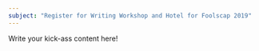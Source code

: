 ```yaml
---
subject: "Register for Writing Workshop and Hotel for Foolscap 2019"
---
```


Write your kick-ass content here!
